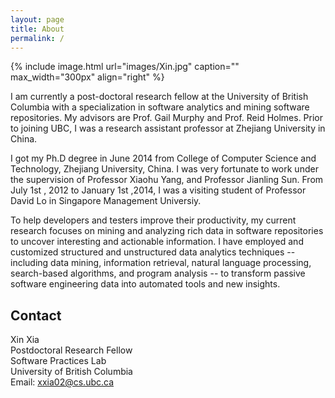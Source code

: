 ```yaml
---
layout: page
title: About 
permalink: /
---
```


{% include image.html url="images/Xin.jpg" caption="" max_width="300px" align="right" %}

I am currently a post-doctoral research fellow at the University of British Columbia with
a specialization in software analytics and mining software repositories. My advisors are Prof. Gail Murphy and Prof. Reid Holmes. Prior to joining UBC, I was a research assistant professor at Zhejiang University in China. 

I got my Ph.D degree in June 2014 from College of Computer Science and Technology,  Zhejiang University, China.  I was very fortunate to work under the supervision of  Professor Xiaohu Yang, and Professor Jianling Sun. From July 1st , 2012 to January 1st ,2014, I was a visiting student of Professor David Lo in Singapore Management Universiy. 


To help developers and testers improve their productivity, my current research focuses on mining and analyzing
rich data in software repositories to uncover interesting and actionable information. I have employed and customized structured and unstructured data analytics techniques -- including data mining, information retrieval,
natural language processing, search-based algorithms, and program analysis -- to transform passive software
engineering data into automated tools and new insights.

## Contact

Xin Xia <br />
Postdoctoral Research Fellow<br />
Software Practices Lab <br />
University of British Columbia <br />
Email: [xxia02@cs.ubc.ca]

 
[xxia02@cs.ubc.ca]: mailto:xxia02@cs.ubc.ca
